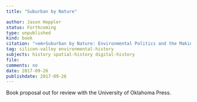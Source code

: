 ```yaml
---
title: "Suburban by Nature"

author: Jason Heppler
status: Forthcoming
type: unpublished
kind: book
citation: "<em>Suburban by Nature: Environmental Politics and the Making of Silicon Valley</em>"
tag: silicon-valley environmental-history
subjects: history spatial-history digital-history
file:
comments: no
date: 2017-09-26
publishdate: 2017-09-26
---
```


Book proposal out for review with the University of Oklahoma Press.

